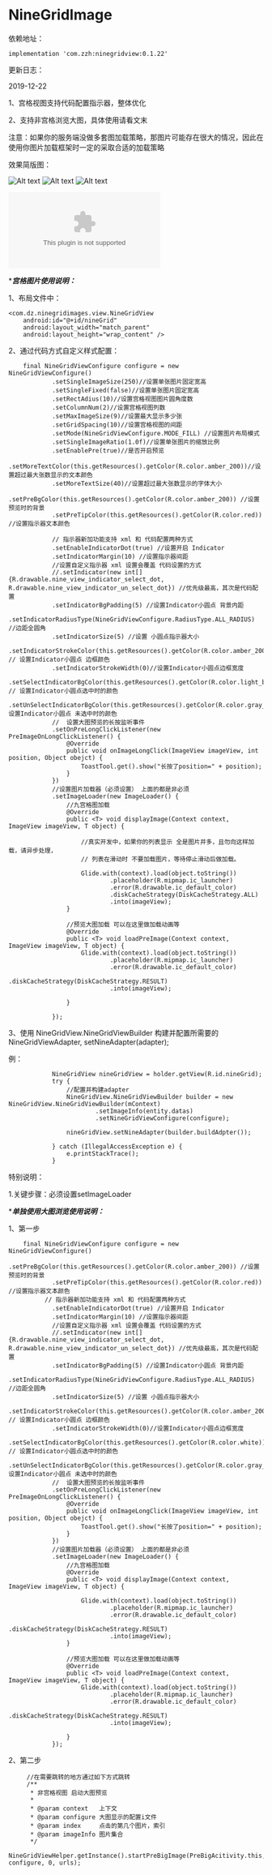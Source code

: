 
# NineGridImage


依赖地址：

   
    implementation 'com.zzh:ninegridview:0.1.22'
    
    
    
    
更新日志：

2019-12-22

1、宫格视图支持代码配置指示器，整体优化

2、支持非宫格浏览大图，具体使用请看文末

注意：如果你的服务端没做多套图加载策略，那图片可能存在很大的情况，因此在使用你图片加载框架时一定的采取合适的加载策略



   

效果简版图：

![Alt text](https://github.com/zhengzaihong/NineGridImage/blob/master/Screenshots/pre.gif)
![Alt text](https://github.com/zhengzaihong/NineGridImage/blob/master/Screenshots/pre2.gif)
![Alt text](https://github.com/zhengzaihong/NineGridImage/blob/master/Screenshots/singlePic.gif)

![demoApp](https://github.com/zhengzaihong/NineGridImage/blob/master/Screenshots/app-debug.apk)


****************************宫格图片使用说明：***************************



1、布局文件中：


    <com.dz.ninegridimages.view.NineGridView
        android:id="@+id/nineGrid"
        android:layout_width="match_parent"
        android:layout_height="wrap_content" />

        
2、通过代码方式自定义样式配置：


        final NineGridViewConfigure configure = new NineGridViewConfigure()
                .setSingleImageSize(250)//设置单张图片固定宽高
                .setSingleFixed(false)//设置单张图片固定宽高
                .setRectAdius(10)//设置宫格视图图片圆角度数
                .setColumnNum(2)//设置宫格视图列数
                .setMaxImageSize(9)//设置最大显示多少张
                .setGridSpacing(10)//设置宫格视图的间距
                .setMode(NineGridViewConfigure.MODE_FILL) //设置图片布局模式
                .setSingleImageRatio(1.0f)//设置单张图片的缩放比例
                .setEnablePre(true)//是否开启预览
                .setMoreTextColor(this.getResources().getColor(R.color.amber_200))//设置超过最大张数显示的文本颜色
                .setMoreTextSize(40)//设置超过最大张数显示的字体大小
                .setPreBgColor(this.getResources().getColor(R.color.amber_200)) //设置预览时的背景
                .setPreTipColor(this.getResources().getColor(R.color.red)) //设置指示器文本颜色

                // 指示器新加功能支持 xml 和 代码配置两种方式
                .setEnableIndicatorDot(true) //设置开启 Indicator
                .setIndicatorMargin(10) //设置指示器间距
                //设置自定义指示器 xml 设置会覆盖 代码设置的方式
                //.setIndicator(new int[]{R.drawable.nine_view_indicator_select_dot, R.drawable.nine_view_indicator_un_select_dot}) //优先级最高，其次是代码配置
                .setIndicatorBgPadding(5) //设置Indicator小圆点 背景内距
                .setIndicatorRadiusType(NineGridViewConfigure.RadiusType.ALL_RADIUS) //边距全圆角
                .setIndicatorSize(5) //设置 小圆点指示器大小
                .setIndicatorStrokeColor(this.getResources().getColor(R.color.amber_200)) // 设置Indicator小圆点 边框颜色
                .setIndicatorStrokeWidth(0)//设置Indicator小圆点边框宽度
                .setSelectIndicatorBgColor(this.getResources().getColor(R.color.light_blue_200)) // 设置Indicator小圆点选中时的颜色
                .setUnSelectIndicatorBgColor(this.getResources().getColor(R.color.gray_cc))//设置Indicator小圆点 未选中时的颜色
                //  设置大图预览的长按监听事件
                .setOnPreLongClickListener(new PreImageOnLongClickListener() {
                    @Override
                    public void onImageLongClick(ImageView imageView, int position, Object obejct) {
                        ToastTool.get().show("长按了position=" + position);
                    }
                })
                //设置图片加载器（必须设置） 上面的都是非必须
                .setImageLoader(new ImageLoader() {
                    //九宫格图加载
                    @Override
                    public <T> void displayImage(Context context, ImageView imageView, T object) {

                        //真实开发中，如果你的列表显示 全是图片并多，且勿向这样加载，请异步处理，
                        // 列表在滑动时 不要加载图片，等待停止滑动后做加载。

                        Glide.with(context).load(object.toString())
                                .placeholder(R.mipmap.ic_launcher)
                                .error(R.drawable.ic_default_color)
                                .diskCacheStrategy(DiskCacheStrategy.ALL)
                                .into(imageView);
                    }

                    //预览大图加载 可以在这里做加载动画等
                    @Override
                    public <T> void loadPreImage(Context context, ImageView imageView, T object) {
                        Glide.with(context).load(object.toString())
                                .placeholder(R.mipmap.ic_launcher)
                                .error(R.drawable.ic_default_color)
                                .diskCacheStrategy(DiskCacheStrategy.RESULT)
                                .into(imageView);

                    }

                });
		

3、使用 NineGridView.NineGridViewBuilder 构建并配置所需要的 NineGridViewAdapter,
 setNineAdapter(adapter);
 
 例：


                NineGridView nineGridView = holder.getView(R.id.nineGrid);
                try {
                    //配置并构建adapter
                    NineGridView.NineGridViewBuilder builder = new NineGridView.NineGridViewBuilder(mContext)
                            .setImageInfo(entity.datas)
                            .setNineGridViewConfigure(configure);

                    nineGridView.setNineAdapter(builder.buildAdpter());

                } catch (IllegalAccessException e) {
                    e.printStackTrace();
                }


特别说明：

 1.关键步骤：必须设置setImageLoader
 
 




****************************单独使用大图浏览使用说明：***************************
 
1、第一步


        final NineGridViewConfigure configure = new NineGridViewConfigure()
                .setPreBgColor(this.getResources().getColor(R.color.amber_200)) //设置预览时的背景
                .setPreTipColor(this.getResources().getColor(R.color.red)) //设置指示器文本颜色
              // 指示器新加功能支持 xml 和 代码配置两种方式
                .setEnableIndicatorDot(true) //设置开启 Indicator
                .setIndicatorMargin(10) //设置指示器间距
                //设置自定义指示器 xml 设置会覆盖 代码设置的方式
                //.setIndicator(new int[]{R.drawable.nine_view_indicator_select_dot, R.drawable.nine_view_indicator_un_select_dot}) //优先级最高，其次是代码配置
                .setIndicatorBgPadding(5) //设置Indicator小圆点 背景内距
                .setIndicatorRadiusType(NineGridViewConfigure.RadiusType.ALL_RADIUS) //边距全圆角
                .setIndicatorSize(5) //设置 小圆点指示器大小
                .setIndicatorStrokeColor(this.getResources().getColor(R.color.amber_200)) // 设置Indicator小圆点 边框颜色
                .setIndicatorStrokeWidth(0)//设置Indicator小圆点边框宽度
                .setSelectIndicatorBgColor(this.getResources().getColor(R.color.white)) // 设置Indicator小圆点选中时的颜色
                .setUnSelectIndicatorBgColor(this.getResources().getColor(R.color.gray_cc))//设置Indicator小圆点 未选中时的颜色
                //  设置大图预览的长按监听事件
                .setOnPreLongClickListener(new PreImageOnLongClickListener() {
                    @Override
                    public void onImageLongClick(ImageView imageView, int position, Object obejct) {
                        ToastTool.get().show("长按了position=" + position);
                    }
                })
                //设置图片加载器（必须设置） 上面的都是非必须
                .setImageLoader(new ImageLoader() {
                    //九宫格图加载
                    @Override
                    public <T> void displayImage(Context context, ImageView imageView, T object) {

                        Glide.with(context).load(object.toString())
                                .placeholder(R.mipmap.ic_launcher)
                                .error(R.drawable.ic_default_color)
                                .diskCacheStrategy(DiskCacheStrategy.RESULT)
                                .into(imageView);
                    }

                    //预览大图加载 可以在这里做加载动画等
                    @Override
                    public <T> void loadPreImage(Context context, ImageView imageView, T object) {
                        Glide.with(context).load(object.toString())
                                .placeholder(R.mipmap.ic_launcher)
                                .error(R.drawable.ic_default_color)
                                .diskCacheStrategy(DiskCacheStrategy.RESULT)
                                .into(imageView);

                    }
                });



2、第二步


         //在需要跳转的地方通过如下方式跳转
         /**
          * 非宫格视图 启动大图预览
          *
          * @param context   上下文
          * @param configure 大图显示的配置i文件
          * @param index     点击的第几个图片，索引
          * @param imageInfo 图片集合
          */
       NineGridViewHelper.getInstance().startPreBigImage(PreBigAcitivity.this, configure, 0, urls);